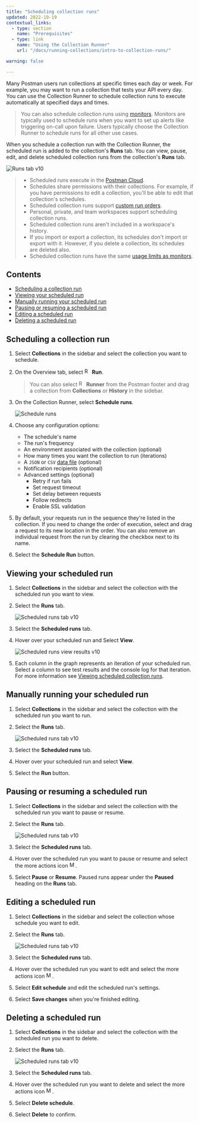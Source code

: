 ```yaml
---
title: "Scheduling collection runs"
updated: 2022-10-19
contextual_links:
  - type: section
    name: "Prerequisites"
  - type: link
    name: "Using the Collection Runner"
    url: "/docs/running-collections/intro-to-collection-runs/"

warning: false

---
```


Many Postman users run collections at specific times each day or week. For example, you may want to run a collection that tests your API every day. You can use the Collection Runner to schedule collection runs to execute automatically at specified days and times.

> You can also schedule collection runs using [monitors](/docs/running-collections/scheduling-collection-runs-monitors/). Monitors are typically used to schedule runs when you want to set up alerts like triggering on-call upon failure. Users typically choose the Collection Runner to schedule runs for all other use cases.

When you schedule a collection run with the Collection Runner, the scheduled run is added to the collection's **Runs** tab. You can view, pause, edit, and delete scheduled collection runs from the collection's **Runs** tab.

<img alt="Runs tab v10" src="https://assets.postman.com/postman-docs/v10/scheduled-runs-tab-5-v10.jpg"/>

> * Scheduled runs execute in the [Postman Cloud](/docs/getting-started/syncing/).
> * Schedules share permissions with their collections. For example, if you have permissions to edit a collection, you'll be able to edit that collection's schedules.
> * Scheduled collection runs support [custom run orders](/docs/running-collections/building-workflows/).
> * Personal, private, and team workspaces support scheduling collection runs.
> * Scheduled collection runs aren't included in a workspace's history.
> * If you import or export a collection, its schedules don't import or export with it. However, if you delete a collection, its schedules are deleted also.
> * Scheduled collection runs have the same [usage limits as monitors](/docs/monitoring-your-api/monitor-usage/).

## Contents

* [Scheduling a collection run](#scheduling-a-collection-run)
* [Viewing your scheduled run](#viewing-your-scheduled-run)
* [Manually running your scheduled run](#manually-running-your-scheduled-run)
* [Pausing or resuming a scheduled run](#pausing-or-resuming-a-scheduled-run)
* [Editing a scheduled run](#editing-a-scheduled-run)
* [Deleting a scheduled run](#deleting-a-scheduled-run)

## Scheduling a collection run

1. Select **Collections** in the sidebar and select the collection you want to schedule.

1. On the Overview tab, select <img alt="Runner icon" src="https://assets.postman.com/postman-docs/icon-runner-v9.jpg#icon" width="16px"> **Run**.

    > You can also select <img alt="Runner icon" src="https://assets.postman.com/postman-docs/icon-runner-v9.jpg#icon" width="16px"> __Runner__ from the Postman footer and drag a collection from __Collections__ or __History__ in the sidebar.

1. On the Collection Runner, select **Schedule runs**.

    ![Schedule runs](https://assets.postman.com/postman-docs/v10/schedule-runs-3-v10.jpg)

1. Choose any configuration options:
    * The schedule's name
    * The run's frequency
    * An environment associated with the collection (optional)
    * How many times you want the collection to run (iterations)
    * A `JSON` or `CSV` [data file](/docs/running-collections/working-with-data-files/) (optional)
    * Notification recipients (optional)
    * Advanced settings (optional)
      * Retry if run fails
      * Set request timeout
      * Set delay between requests
      * Follow redirects
      * Enable SSL validation

1. By default, your requests run in the sequence they're listed in the collection. If you need to change the order of execution, select and drag a request to its new location in the order. You can also remove an individual request from the run by clearing the checkbox next to its name.

1. Select the **Schedule Run** button.

## Viewing your scheduled run

1. Select **Collections** in the sidebar and select the collection with the scheduled run you want to view.

1. Select the **Runs** tab.

    ![Scheduled runs tab v10](https://assets.postman.com/postman-docs/v10/scheduled-runs-tab-3-v10.jpg)

1. Select the **Scheduled runs** tab.

1. Hover over your scheduled run and Select **View**.

    ![Scheduled runs view results v10](https://assets.postman.com/postman-docs/v10/view-scheduled-run-results-2-v10.jpg)

1. Each column in the graph represents an iteration of your scheduled run. Select a column to see test results and the console log for that iteration. For more information see [Viewing scheduled collection runs](/docs/running-collections/viewing-scheduled-collection-runs/).

## Manually running your scheduled run

1. Select **Collections** in the sidebar and select the collection with the scheduled run you want to run.

1. Select the **Runs** tab.

    ![Scheduled runs tab v10](https://assets.postman.com/postman-docs/v10/scheduled-runs-tab-3-v10.jpg)

1. Select the **Scheduled runs** tab.

1. Hover over your scheduled run and select **View**.

1. Select the **Run** button.

## Pausing or resuming a scheduled run

1. Select **Collections** in the sidebar and select the collection with the scheduled run you want to pause or resume.

1. Select the **Runs** tab.

    ![Scheduled runs tab v10](https://assets.postman.com/postman-docs/v10/scheduled-runs-tab-3-v10.jpg)

1. Select the **Scheduled runs** tab.

1. Hover over the scheduled run you want to pause or resume and select the more actions icon <img alt="More actions icon" src="https://assets.postman.com/postman-docs/icon-more-actions-v9.jpg#icon" width="16px">.

1. Select **Pause** or **Resume**. Paused runs appear under the **Paused** heading on the **Runs** tab.

## Editing a scheduled run

1. Select **Collections** in the sidebar and select the collection whose schedule you want to edit.

1. Select the **Runs** tab.

    ![Scheduled runs tab v10](https://assets.postman.com/postman-docs/v10/scheduled-runs-tab-3-v10.jpg)

1. Select the **Scheduled runs** tab.

1. Hover over the scheduled run you want to edit and select the more actions icon <img alt="More actions icon" src="https://assets.postman.com/postman-docs/icon-more-actions-v9.jpg#icon" width="16px">.

1. Select **Edit schedule** and edit the scheduled run's settings.

1. Select **Save changes** when you're finished editing.

## Deleting a scheduled run

1. Select **Collections** in the sidebar and select the collection with the scheduled run you want to delete.

1. Select the **Runs** tab.

    ![Scheduled runs tab v10](https://assets.postman.com/postman-docs/v10/scheduled-runs-tab-3-v10.jpg)

1. Select the **Scheduled runs** tab.

1. Hover over the scheduled run you want to delete and select the more actions icon <img alt="More actions icon" src="https://assets.postman.com/postman-docs/icon-more-actions-v9.jpg#icon" width="16px">.

1. Select **Delete schedule**.

1. Select **Delete** to confirm.
